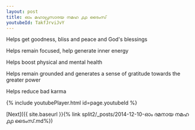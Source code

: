 ```yaml
---
layout: post
title: ഓം മഹാപ്രസാദയ നമഹ ൧൧ ടൈംസ്
youtubeId: TakfJrviJvY
---
```

 
 
Helps get goodness, bliss and peace and God's blessings
 
Helps remain focused, help generate inner energy 
 
Helps boost physical and mental health 
 
Helps remain grounded and generates a sense of gratitude towards the greater power 
 
Helps reduce bad karma
 
 
 
 


{% include youtubePlayer.html id=page.youtubeId %}
 
[Next]({{ site.baseurl }}{% link  split2/_posts/2014-12-10-ഓം ദമനായ നമഹ ൧൧ ടൈംസ്.md%})
 
